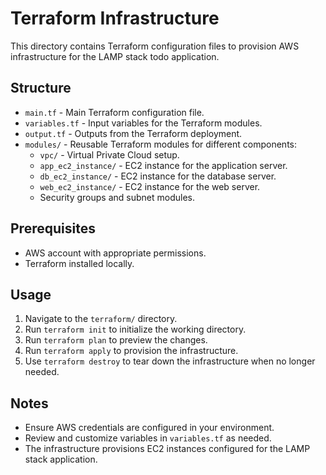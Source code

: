 # Terraform Infrastructure

This directory contains Terraform configuration files to provision AWS infrastructure for the LAMP stack todo application.

## Structure

- `main.tf` - Main Terraform configuration file.
- `variables.tf` - Input variables for the Terraform modules.
- `output.tf` - Outputs from the Terraform deployment.
- `modules/` - Reusable Terraform modules for different components:
  - `vpc/` - Virtual Private Cloud setup.
  - `app_ec2_instance/` - EC2 instance for the application server.
  - `db_ec2_instance/` - EC2 instance for the database server.
  - `web_ec2_instance/` - EC2 instance for the web server.
  - Security groups and subnet modules.

## Prerequisites

- AWS account with appropriate permissions.
- Terraform installed locally.

## Usage

1. Navigate to the `terraform/` directory.
2. Run `terraform init` to initialize the working directory.
3. Run `terraform plan` to preview the changes.
4. Run `terraform apply` to provision the infrastructure.
5. Use `terraform destroy` to tear down the infrastructure when no longer needed.

## Notes

- Ensure AWS credentials are configured in your environment.
- Review and customize variables in `variables.tf` as needed.
- The infrastructure provisions EC2 instances configured for the LAMP stack application.
